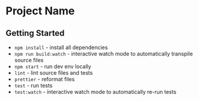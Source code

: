# Project Name

## Getting Started

- `npm install` - install all dependencies
- `npm run build:watch` - interactive watch mode to automatically transpile source files
- `npm start` - run dev env locally
- `lint` - lint source files and tests
- `prettier` - reformat files
- `test` - run tests
- `test:watch` - interactive watch mode to automatically re-run tests
